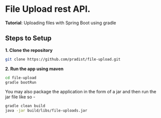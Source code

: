 # File Upload rest API.

**Tutorial**: Uploading files with Spring Boot using gradle

## Steps to Setup

**1. Clone the repository** 

```bash
git clone https://github.com/pradist/file-upload.git
```

**2. Run the app using maven**

```bash
cd file-upload
gradle bootRun
```

You may also package the application in the form of a jar and then run the jar file like so -

```bash
gradle clean build
java -jar build/libs/file-uploads.jar
```